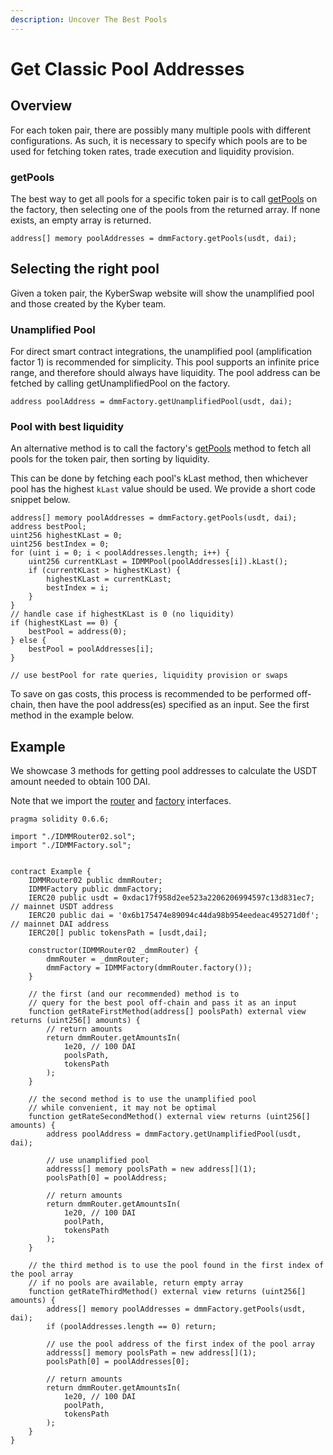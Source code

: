 ```yaml
---
description: Uncover The Best Pools
---
```


# Get Classic Pool Addresses

## Overview[​](https://docs.kyberswap.com/Classic/contract/fetching-pool-addresses#overview) <a href="#overview" id="overview"></a>

For each token pair, there are possibly many multiple pools with different configurations. As such, it is necessary to specify which pools are to be used for fetching token rates, trade execution and liquidity provision.

### getPools[​](https://docs.kyberswap.com/Classic/contract/fetching-pool-addresses#getpools) <a href="#getpools" id="getpools"></a>

The best way to get all pools for a specific token pair is to call [getPools](https://docs.kyberswap.com/reference/smart-contract/factory#getpools) on the factory, then selecting one of the pools from the returned array. If none exists, an empty array is returned.

```solidity
address[] memory poolAddresses = dmmFactory.getPools(usdt, dai);
```

## Selecting the right pool[​](https://docs.kyberswap.com/Classic/contract/fetching-pool-addresses#selecting-the-right-pool) <a href="#selecting-the-right-pool" id="selecting-the-right-pool"></a>

Given a token pair, the KyberSwap website will show the unamplified pool and those created by the Kyber team.

### Unamplified Pool[​](https://docs.kyberswap.com/Classic/contract/fetching-pool-addresses#unamplified-pool) <a href="#unamplified-pool" id="unamplified-pool"></a>

For direct smart contract integrations, the unamplified pool (amplification factor 1) is recommended for simplicity. This pool supports an infinite price range, and therefore should always have liquidity. The pool address can be fetched by calling getUnamplifiedPool on the factory.

```solidity
address poolAddress = dmmFactory.getUnamplifiedPool(usdt, dai);
```

### Pool with best liquidity[​](https://docs.kyberswap.com/Classic/contract/fetching-pool-addresses#pool-with-best-liquidity) <a href="#pool-with-best-liquidity" id="pool-with-best-liquidity"></a>

An alternative method is to call the factory's [getPools](get-classic-pool-addresses.md#getpools) method to fetch all pools for the token pair, then sorting by liquidity.

This can be done by fetching each pool's kLast method, then whichever pool has the highest `kLast` value should be used. We provide a short code snippet below.

```solidity
address[] memory poolAddresses = dmmFactory.getPools(usdt, dai);
address bestPool;
uint256 highestKLast = 0;
uint256 bestIndex = 0;
for (uint i = 0; i < poolAddresses.length; i++) {
    uint256 currentKLast = IDMMPool(poolAddresses[i]).kLast();
    if (currentKLast > highestKLast) {
        highestKLast = currentKLast;
        bestIndex = i;
    }
}
// handle case if highestKLast is 0 (no liquidity)
if (highestKLast == 0) {
    bestPool = address(0);
} else {
    bestPool = poolAddresses[i];
}

// use bestPool for rate queries, liquidity provision or swaps
```

To save on gas costs, this process is recommended to be performed off-chain, then have the pool address(es) specified as an input. See the first method in the example below.

## Example[​](https://docs.kyberswap.com/Classic/contract/fetching-pool-addresses#example) <a href="#example" id="example"></a>

We showcase 3 methods for getting pool addresses to calculate the USDT amount needed to obtain 100 DAI.

Note that we import the [router](https://github.com/KyberNetwork/dmm-smart-contracts/blob/master/contracts/interfaces/IDMMRouter02.sol) and [factory](https://github.com/KyberNetwork/dmm-smart-contracts/blob/master/contracts/interfaces/IDMMFactory.sol) interfaces.

```solidity
pragma solidity 0.6.6;

import "./IDMMRouter02.sol";
import "./IDMMFactory.sol";


contract Example {
    IDMMRouter02 public dmmRouter;
    IDMMFactory public dmmFactory;
    IERC20 public usdt = 0xdac17f958d2ee523a2206206994597c13d831ec7; // mainnet USDT address
    IERC20 public dai = '0x6b175474e89094c44da98b954eedeac495271d0f'; // mainnet DAI address
    IERC20[] public tokensPath = [usdt,dai];

    constructor(IDMMRouter02 _dmmRouter) {
        dmmRouter = _dmmRouter;
        dmmFactory = IDMMFactory(dmmRouter.factory());
    }

    // the first (and our recommended) method is to
    // query for the best pool off-chain and pass it as an input
    function getRateFirstMethod(address[] poolsPath) external view returns (uint256[] amounts) {
        // return amounts
        return dmmRouter.getAmountsIn(
            1e20, // 100 DAI
            poolsPath,
            tokensPath
        );
    }

    // the second method is to use the unamplified pool
    // while convenient, it may not be optimal
    function getRateSecondMethod() external view returns (uint256[] amounts) {
        address poolAddress = dmmFactory.getUnamplifiedPool(usdt, dai);

        // use unamplified pool
        addresss[] memory poolsPath = new address[](1);
        poolsPath[0] = poolAddress;

        // return amounts
        return dmmRouter.getAmountsIn(
            1e20, // 100 DAI
            poolPath,
            tokensPath
        );
    }

    // the third method is to use the pool found in the first index of the pool array
    // if no pools are available, return empty array
    function getRateThirdMethod() external view returns (uint256[] amounts) {
        address[] memory poolAddresses = dmmFactory.getPools(usdt, dai);
        if (poolAddresses.length == 0) return;

        // use the pool address of the first index of the pool array
        addresss[] memory poolsPath = new address[](1);
        poolsPath[0] = poolAddresses[0];

        // return amounts
        return dmmRouter.getAmountsIn(
            1e20, // 100 DAI
            poolPath,
            tokensPath
        );
    }
}
```
